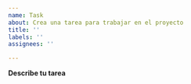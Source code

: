 ```yaml
---
name: Task
about: Crea una tarea para trabajar en el proyecto
title: ''
labels: ''
assignees: ''

---
```


**Describe tu tarea**

